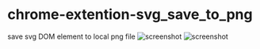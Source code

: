 # chrome-extention-svg_save_to_png
save svg DOM element to local png file
![screenshot](https://github.com/kmrk/chrome-extention-svg_save_to_png/blob/master/images/screenshot.png)
![screenshot](https://github.com/kmrk/chrome-extention-svg_save_to_png/blob/master/images/screenshot1.png)
